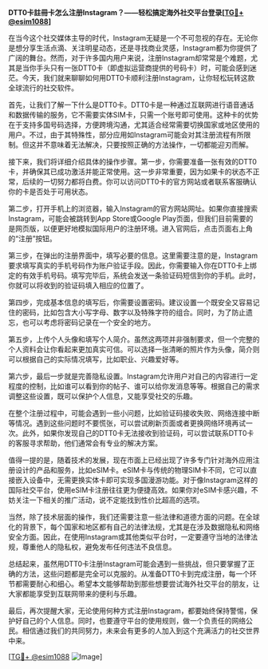 **DTT0卡註冊卡怎么注册Instagram？——轻松搞定海外社交平台登录[[TG💪+ @esim1088](https://t.me/s/esim1088)]**

在当今这个社交媒体主导的时代，Instagram无疑是一个不可忽视的存在。无论你是想分享生活点滴、关注明星动态，还是寻找商业灵感，Instagram都为你提供了广阔的舞台。然而，对于许多国内用户来说，注册Instagram却常常是个难题，尤其是当你手头只有一张DTT0卡（即虚拟运营商提供的号码卡）时，可能会感到迷茫。今天，我们就来聊聊如何用DTT0卡顺利注册Instagram，让你轻松玩转这款全球流行的社交软件。

首先，让我们了解一下什么是DTT0卡。DTT0卡是一种通过互联网进行语音通话和数据传输的服务，它不需要实体SIM卡，只需一个账号即可使用。这种卡的优势在于支持多国号码选择，方便跨境沟通，尤其适合经常需要切换国家或地区使用的用户。不过，由于其特殊性，部分应用如Instagram可能会对其注册流程有所限制。但这并不意味着无法解决，只要按照正确的方法操作，一切都能迎刃而解。

接下来，我们将详细介绍具体的操作步骤。第一步，你需要准备一张有效的DTT0卡，并确保其已成功激活并能正常使用。这一步非常重要，因为如果卡的状态不正常，后续的一切努力都将白费。你可以访问DTT0卡的官方网站或者联系客服确认你的卡是否处于可用状态。

第二步，打开手机上的浏览器，输入Instagram的官方网站网址。如果你直接搜索Instagram，可能会被跳转到App Store或Google Play页面，但我们目前需要的是网页版，以便更好地模拟国际用户的注册环境。进入官网后，点击页面右上角的“注册”按钮。

第三步，在弹出的注册界面中，填写必要的信息。这里需要注意的是，Instagram要求填写真实的手机号码作为账户验证手段。因此，你需要输入你在DTT0卡上绑定的有效手机号码。填写完毕后，系统会发送一条验证码短信到你的手机。此时，你就可以将收到的验证码填入相应的位置了。

第四步，完成基本信息的填写后，你需要设置密码。建议设置一个既安全又容易记住的密码，比如包含大小写字母、数字以及特殊字符的组合。同时，为了防止遗忘，也可以考虑将密码记录在一个安全的地方。

第五步，上传个人头像和填写个人简介。虽然这两项并非强制要求，但一个完整的个人资料会让你看起来更加真实可信。可以选择一张清晰的照片作为头像，简介则可以根据自己的实际情况填写，比如职业、兴趣爱好等。

第六步，最后一步就是完善隐私设置。Instagram允许用户对自己的内容进行一定程度的控制，比如谁可以看到你的帖子、谁可以给你发消息等等。根据自己的需求调整这些设置，既可以保护个人信息，又能享受社交的乐趣。

在整个注册过程中，可能会遇到一些小问题，比如验证码接收失败、网络连接中断等情况。遇到这些问题时不要慌张，可以尝试刷新页面或者更换网络环境再试一次。此外，如果你发现自己的DTT0卡无法接收到验证码，可以尝试联系DTT0卡的客服寻求帮助，他们通常会有专业的解决方案。

值得一提的是，随着技术的发展，现在市面上已经出现了许多专门针对海外应用注册设计的产品和服务，比如eSIM卡。eSIM卡与传统的物理SIM卡不同，它可以直接嵌入设备中，无需更换实体卡即可实现多国漫游功能。对于像Instagram这样的国际社交平台，使用eSIM卡注册往往更为便捷高效。如果你对eSIM卡感兴趣，不妨关注一下相关的推广活动，说不定能找到性价比超高的选项。

当然，除了技术层面的操作，我们还需要注意一些法律和道德方面的问题。在全球化的背景下，每个国家和地区都有自己的法律法规，尤其是在涉及数据隐私和网络安全方面。因此，在使用Instagram或其他类似平台时，一定要遵守当地的法律法规，尊重他人的隐私权，避免发布任何违法不良信息。

总结起来，虽然用DTT0卡注册Instagram可能会遇到一些挑战，但只要掌握了正确的方法，这些问题都是完全可以克服的。从准备DTT0卡到完成注册，每一个环节都需要耐心和细心。希望本文能够帮助到那些想要尝试海外社交平台的朋友，让大家都能享受到互联网带来的便利与乐趣。

最后，再次提醒大家，无论使用何种方式注册Instagram，都要始终保持警惕，保护好自己的个人信息。同时，也要遵守平台的使用规则，做一个负责任的网络公民。相信通过我们的共同努力，未来会有更多的人加入到这个充满活力的社交世界中来。

[[TG💪+ @esim1088](https://t.me/s/esim1088) ![Image](https://i.postimg.cc/4NQfJmqS/Snipaste-2025-05-13-00-14-12.png)]